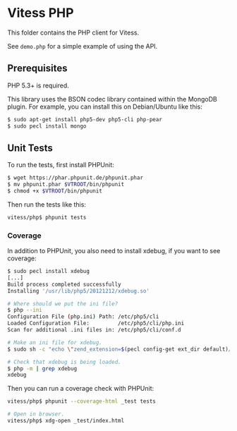 # Vitess PHP

This folder contains the PHP client for Vitess.

See `demo.php` for a simple example of using the API.

## Prerequisites

PHP 5.3+ is required.

This library uses the BSON codec library contained within the MongoDB plugin.
For example, you can install this on Debian/Ubuntu like this:

``` sh
$ sudo apt-get install php5-dev php5-cli php-pear
$ sudo pecl install mongo
```

## Unit Tests

To run the tests, first install PHPUnit:

``` sh
$ wget https://phar.phpunit.de/phpunit.phar
$ mv phpunit.phar $VTROOT/bin/phpunit
$ chmod +x $VTROOT/bin/phpunit
```

Then run the tests like this:

``` sh
vitess/php$ phpunit tests
```

### Coverage

In addition to PHPUnit, you also need to install xdebug, if you want to see
coverage:

``` sh
$ sudo pecl install xdebug
[...]
Build process completed successfully
Installing '/usr/lib/php5/20121212/xdebug.so'

# Where should we put the ini file?
$ php --ini
Configuration File (php.ini) Path: /etc/php5/cli
Loaded Configuration File:         /etc/php5/cli/php.ini
Scan for additional .ini files in: /etc/php5/cli/conf.d

# Make an ini file for xdebug.
$ sudo sh -c "echo \"zend_extension=$(pecl config-get ext_dir default)/xdebug.so\" > /etc/php5/cli/conf.d/20-xdebug.ini"

# Check that xdebug is being loaded.
$ php -m | grep xdebug
xdebug
```

Then you can run a coverage check with PHPUnit:

``` sh
vitess/php$ phpunit --coverage-html _test tests

# Open in browser.
vitess/php$ xdg-open _test/index.html
```

